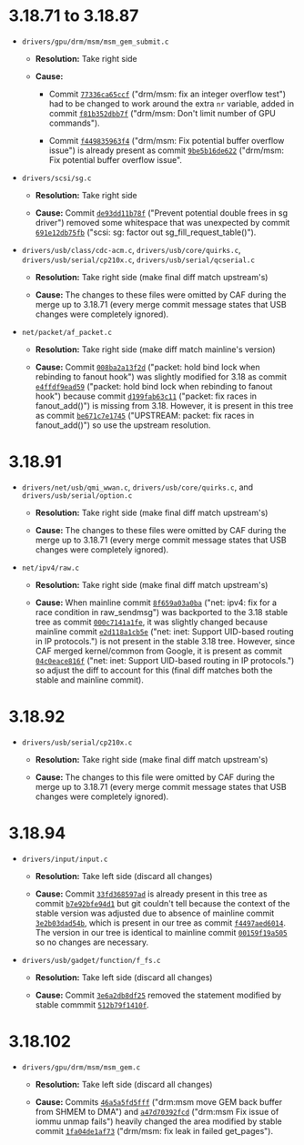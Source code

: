 # 3.18.71 to 3.18.87

* `drivers/gpu/drm/msm/msm_gem_submit.c`

  * **Resolution:** Take right side

  * **Cause:**

    * Commit [`77336ca65ccf`](https://git.kernel.org/pub/scm/linux/kernel/git/stable/linux-stable.git/commit/?id=77336ca65ccf544bbca59d55b0a1bb10bf420fe3) ("drm/msm: fix an integer overflow test") had to be changed to work around the extra `nr` variable, added in commit [`f81b352dbb7f`](https://source.codeaurora.org/quic/la/kernel/msm-3.18/commit/?id=f81b352dbb7f8ecd938527e2c8da7523b8ea63eb) ("drm/msm: Don't limit number of GPU commands").

    * Commit [`f449835963f4`](https://git.kernel.org/pub/scm/linux/kernel/git/stable/linux-stable.git/commit/?id=f449835963f47a3755d2f893a49928cf8d7ca58e) ("drm/msm: Fix potential buffer overflow issue") is already present as commit [`9be5b16de622`](https://source.codeaurora.org/quic/la/kernel/msm-3.18/commit/?id=9be5b16de622c2426408425e3df29e945cd21d37) ("drm/msm: Fix potential buffer overflow issue".


* `drivers/scsi/sg.c`

  * **Resolution:** Take right side

  * **Cause:** Commit [`de93dd11b78f`](https://source.codeaurora.org/quic/la/kernel/msm-3.18/commit/?id=de93dd11b78f31a9ec77e072cb413ebb15f3de29) ("Prevent potential double frees in sg driver") removed some whitespace that was unexpected by commit [`691e12db75fb`](https://git.kernel.org/pub/scm/linux/kernel/git/stable/linux-stable.git/commit/?id=691e12db75fb7f55bbbf8c1fea7d462eb1a5e38a) ("scsi: sg: factor out sg_fill_request_table()").


* `drivers/usb/class/cdc-acm.c`, `drivers/usb/core/quirks.c`, `drivers/usb/serial/cp210x.c`, `drivers/usb/serial/qcserial.c`

  * **Resolution:** Take right side (make final diff match upstream's)

  * **Cause:** The changes to these files were omitted by CAF during the merge up to 3.18.71 (every merge commit message states that USB changes were completely ignored).


* `net/packet/af_packet.c`

  * **Resolution:** Take right side (make diff match mainline's version)

  * **Cause:** Commit [`008ba2a13f2d`](https://git.kernel.org/pub/scm/linux/kernel/git/stable/linux-stable.git/commit/?id=008ba2a13f2d04c947adc536d19debb8fe66f110) ("packet: hold bind lock when rebinding to fanout hook") was slightly modified for 3.18 as commit [`e4ffdf9ead59`](https://git.kernel.org/pub/scm/linux/kernel/git/stable/linux-stable.git/commit/?id=e4ffdf9ead59a909f2824a4270356909d6d64380) ("packet: hold bind lock when rebinding to fanout hook") because commit [`d199fab63c11`](https://git.kernel.org/pub/scm/linux/kernel/git/stable/linux-stable.git/commit/?id=d199fab63c11998a602205f7ee7ff7c05c97164b) ("packet: fix races in fanout_add()") is missing from 3.18. However, it is present in this tree as commit [`be671c7e1745`](https://source.codeaurora.org/quic/la/kernel/msm-3.18/commit/?id=be671c7e17454b4f144a8e05268a6071748a8791) ("UPSTREAM: packet: fix races in fanout_add()") so use the upstream resolution.


# 3.18.91

* `drivers/net/usb/qmi_wwan.c`, `drivers/usb/core/quirks.c`, and `drivers/usb/serial/option.c`

  * **Resolution:** Take right side (make final diff match upstream's)

  * **Cause:** The changes to these files were omitted by CAF during the merge up to 3.18.71 (every merge commit message states that USB changes were completely ignored).


* `net/ipv4/raw.c`

  * **Resolution:** Take right side (make final diff match upstream's)

  * **Cause:** When mainline commit [`8f659a03a0ba`](https://git.kernel.org/pub/scm/linux/kernel/git/stable/linux-stable.git/commit/?id=8f659a03a0ba9289b9aeb9b4470e6fb263d6f483) ("net: ipv4: fix for a race condition in raw_sendmsg") was backported to the 3.18 stable tree as commit [`000c7141a1fe`](https://git.kernel.org/pub/scm/linux/kernel/git/stable/linux-stable.git/commit/?id=000c7141a1feace09bf4c0f65008e51fa69ecede), it was slightly changed because mainline commit [`e2d118a1cb5e`](https://git.kernel.org/pub/scm/linux/kernel/git/stable/linux-stable.git/commit/?id=e2d118a1cb5e60d077131a09db1d81b90a5295fe) ("net: inet: Support UID-based routing in IP protocols.") is not present in the stable 3.18 tree. However, since CAF merged kernel/common from Google, it is present as commit [`04c0eace816f`](https://source.codeaurora.org/quic/la/kernel/msm-4.4/commit/?id=04c0eace816f2b2c33830ec7f5e882de674841ae) ("net: inet: Support UID-based routing in IP protocols.") so adjust the diff to account for this (final diff matches both the stable and mainline commit).


# 3.18.92

* `drivers/usb/serial/cp210x.c`

  * **Resolution:** Take right side (make final diff match upstream's)

  * **Cause:** The changes to this file were omitted by CAF during the merge up to 3.18.71 (every merge commit message states that USB changes were completely ignored).


# 3.18.94

* `drivers/input/input.c`

  * **Resolution:** Take left side (discard all changes)

  * **Cause:** Commit [`33fd368597ad`](https://git.kernel.org/pub/scm/linux/kernel/git/stable/linux-stable.git/commit/?id=33fd368597ad615f9f7232ca9daa3ed3fdba1516) is already present in this tree as commit [`b7e92bfe94d1`](https://source.codeaurora.org/quic/la/kernel/msm-3.18/commit?id=b7e92bfe94d17178fea6c12552ab5fbafd48ad96) but git couldn't tell because the context of the stable version was adjusted due to absence of mainline commit [`3e2b03dad54b`](https://git.kernel.org/pub/scm/linux/kernel/git/torvalds/linux.git/commit/?id=3e2b03dad54bbcab5be948629a644d55ce7b5a2e), which is present in our tree as commit [`f4497aed6014`](https://source.codeaurora.org/quic/la/kernel/msm-3.18/commit?id=f4497aed6014730521b7736db0139ebb6fadeee5). The version in our tree is identical to mainline commit [`00159f19a505`](https://git.kernel.org/pub/scm/linux/kernel/git/torvalds/linux.git/commit/?id=00159f19a5057cb779146afce1cceede692af346) so no changes are necessary.


* `drivers/usb/gadget/function/f_fs.c`

  * **Resolution:** Take left side (discard all changes)

  * **Cause:** Commit [`3e6a2db8df25`](https://source.codeaurora.org/quic/la/kernel/msm-3.18/commit?id=3e6a2db8df258fc6d609a2827d0e0cbe30fbbce0) removed the statement modified by stable commmit [`512b79f1410f`](https://git.kernel.org/pub/scm/linux/kernel/git/stable/linux-stable.git/commit/?id=512b79f1410fd05c2c7f2aab9fb4b0050560db89).


# 3.18.102

* `drivers/gpu/drm/msm/msm_gem.c`

  * **Resolution:** Take left side (discard all changes)

  * **Cause:** Commits [`46a5a5fd5fff`](https://source.codeaurora.org/quic/la/kernel/msm-3.18/commit/?id=46a5a5fd5fffffaebfe1867396af0d653375c053) ("drm:msm move GEM back buffer from SHMEM to DMA") and [`a47d70392fcd`](https://source.codeaurora.org/quic/la/kernel/msm-3.18/commit/?id=a47d70392fcdf0cf55daff156164e984383d63ff) ("drm:msm Fix issue of iommu unmap fails") heavily changed the area modified by stable commit [`1fa04de1af73`](https://git.kernel.org/pub/scm/linux/kernel/git/stable/linux-stable.git/commit/?id=1fa04de1af73874d7e0ef4ca7b91e513a2023f8f) ("drm/msm: fix leak in failed get_pages").
